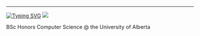 ----------------------------------------
[![Typing SVG](https://readme-typing-svg.demolab.com?font=Fira+Code&pause=1000&width=435&separator=%3C&lines=+while+(walk)+%7B+walk+%3D+walk-%3Enext;+%7D)](https://git.io/typing-svg)
<img src="https://cdn.jsdelivr.net/gh/devicons/devicon@latest/icons/cplusplus/cplusplus-original.svg" />

          
BSc Honors Computer Science @ the University of Alberta

<!--
**Chris-Coleongco/Chris-Coleongco** is a ✨ _special_ ✨ repository because its `README.md` (this file) appears on your GitHub profile.

Here are some ideas to get you started:

- 🔭 I’m currently working on ...
- 🌱 I’m currently learning ...
- 👯 I’m looking to collaborate on ...
- 🤔 I’m looking for help with ...
- 💬 Ask me about ...
- 📫 How to reach me: ...
- 😄 Pronouns: ...
- ⚡ Fun fact: ...
-->
